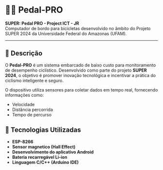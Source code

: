 # 🚴‍♂️ Pedal-PRO

**SUPER: Pedal PRO - Project ICT - JR**  
Computador de bordo para bicicletas desenvolvido no âmbito do Projeto SUPER 2024 da Universidade Federal do Amazonas (UFAM).

---

## 📌 Descrição

O **Pedal-PRO** é um sistema embarcado de baixo custo para monitoramento de desempenho ciclístico. Desenvolvido como parte do projeto **SUPER 2024**, o objetivo é promover inovação tecnológica e incentivar a prática do ciclismo inteligente e seguro.

O dispositivo utiliza sensores para coletar dados em tempo real, fornecendo informações como:

- Velocidade
- Distância percorrida
- Tempo de percurso

## 🧠 Tecnologias Utilizadas

- **ESP-8266**
- **Sensor magnetico (Hall Effect)**
- **Desenvolvimento do aplicativo Android**
- **Bateria recarregável Li-ion**
- **Linguagem C/C++ (Arduino IDE)**
